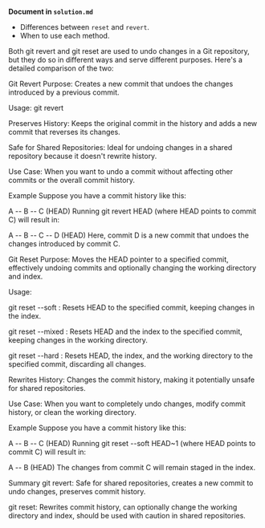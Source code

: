 **Document in `solution.md`**  
- Differences between `reset` and `revert`.  
- When to use each method.  

Both git revert and git reset are used to undo changes in a Git repository, but they do so in different ways and serve different purposes. Here's a detailed comparison of the two:

Git Revert
Purpose: Creates a new commit that undoes the changes introduced by a previous commit.

Usage: git revert <commit>

Preserves History: Keeps the original commit in the history and adds a new commit that reverses its changes.

Safe for Shared Repositories: Ideal for undoing changes in a shared repository because it doesn't rewrite history.

Use Case: When you want to undo a commit without affecting other commits or the overall commit history.

Example
Suppose you have a commit history like this:

A -- B -- C (HEAD)
Running git revert HEAD (where HEAD points to commit C) will result in:

A -- B -- C -- D (HEAD)
Here, commit D is a new commit that undoes the changes introduced by commit C.

Git Reset
Purpose: Moves the HEAD pointer to a specified commit, effectively undoing commits and optionally changing the working directory and index.

Usage:

git reset --soft <commit>: Resets HEAD to the specified commit, keeping changes in the index.

git reset --mixed <commit>: Resets HEAD and the index to the specified commit, keeping changes in the working directory.

git reset --hard <commit>: Resets HEAD, the index, and the working directory to the specified commit, discarding all changes.

Rewrites History: Changes the commit history, making it potentially unsafe for shared repositories.

Use Case: When you want to completely undo changes, modify commit history, or clean the working directory.

Example
Suppose you have a commit history like this:

A -- B -- C (HEAD)
Running git reset --soft HEAD~1 (where HEAD points to commit C) will result in:

A -- B (HEAD)
The changes from commit C will remain staged in the index.

Summary
git revert: Safe for shared repositories, creates a new commit to undo changes, preserves commit history.

git reset: Rewrites commit history, can optionally change the working directory and index, should be used with caution in shared repositories.